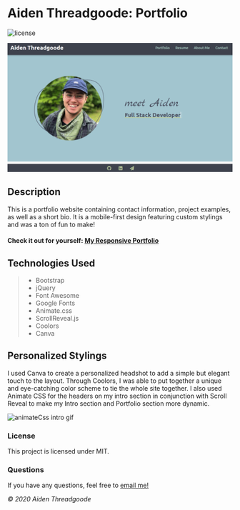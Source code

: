 # Aiden Threadgoode: Portfolio
![license](https://img.shields.io/github/license/a-thread/Portfolio)

![About Me](./assets/images/md/front-page.png)

## Description
This is a portfolio website containing contact information, project examples, as well as a short bio. It is a mobile-first design featuring custom stylings and was a ton of fun to make!

#### Check it out for yourself: [My Responsive Portfolio](https://a-thread.github.io/Meet-Aiden/)


## Technologies Used
>- Bootstrap
>- jQuery
>- Font Awesome
>- Google Fonts
>- Animate.css
>- ScrollReveal.js
>- Coolors
>- Canva

## Personalized Stylings
I used Canva to create a personalized headshot to add a simple but elegant touch to the layout. Through Coolors, I was able to put together a unique and eye-catching color scheme to tie the whole site together. I also used Animate CSS for the headers on my intro section in conjunction with Scroll Reveal to make my Intro section and Portfolio section more dynamic. 

![animateCss intro gif](./assets/images/md/animateCss.gif)

### License 

This project is licensed under MIT.

### Questions

If you have any questions, feel free to [email me!](mailto:aiden.threadgoode@gmail.com)

*© 2020 Aiden Threadgoode*
